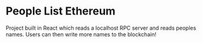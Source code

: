 # People List Ethereum

Project built in React which reads a localhost RPC server and reads peoples names. Users can then write more names to the blockchain!